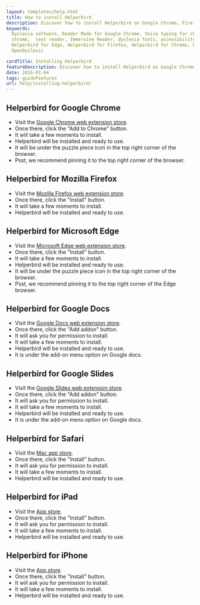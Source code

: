 ```yaml
---
layout: templates/help.html
title: How to install Helperbird
description: Discover how to install Helperbird on Google Chrome, Firefox, Safari, and Edge.
keywords:
  Dyslexia software, Reader Mode for Google Chrome, Voice typing for chrome, Text to speech for
  chrome,  text reader, Immersive Reader, dyslexia fonts, accessibility software, dyslexia software,
  Helperbird for Edge, Helperbird for Firefox, Helperbird for Chrome, Opendyslexic for Chrome,
  OpenDyslexic

cardTitle: Installing Helperbird
featureDescription: Discover how to install Helperbird on Google Chrome, Firefox, Safari, and Edge.
date: 2016-01-04
tags: guideFeatures
url: help/installing-helperbird/
---
```


## Helperbird for Google Chrome

- Visit the
  [Google Chrome web extension store](https://chrome.google.com/webstore/detail/helperbird-accessibility/ahmapmilbkfamljbpgphfndeemhnajme).
- Once there, click the "Add to Chrome" button.
- It will take a few moments to install.
- Helperbird will be installed and ready to use.
- It will be under the puzzle piece icon in the top right corner of the browser.
- Psst, we recommend pinning it to the top right corner of the browser.

## Helperbird for Mozilla Firefox

- Visit the
  [Mozilla Firefox web extension store](https://addons.mozilla.org/en-US/firefox/addon/helperbird/).
- Once there, click the "Install" button.
- It will take a few moments to install.
- Helperbird will be installed and ready to use.

## Helperbird for Microsoft Edge

- Visit the [Microsoft Edge web extension store](https://aka.ms/helperbird-edge).
- Once there, click the "Install" button.
- It will take a few moments to install.
- Helperbird will be installed and ready to use.
- It will be under the puzzle piece icon in the top right corner of the browser.
- Psst, we recommend pinning it to the top right corner of the Edge browser.

## Helperbird for Google Docs

- Visit the
  [Google Docs web extension store](https://chrome.google.com/webstore/detail/helperbird-accessibility/ahmapmilbkfamljbpgphfndeemhnajme).
- Once there, click the "Add addon" button.
- It will ask you for permission to install.
- It will take a few moments to install.
- Helperbird will be installed and ready to use.
- It is under the add-on menu option on Google docs.

## Helperbird for Google Slides

- Visit the
  [Google Slides web extension store](https://chrome.google.com/webstore/detail/helperbird-accessibility/ahmapmilbkfamljbpgphfndeemhnajme).
- Once there, click the "Add addon" button.
- It will ask you for permission to install.
- It will take a few moments to install.
- Helperbird will be installed and ready to use.
- It is under the add-on menu option on Google docs.

## Helperbird for Safari

- Visit the [Mac app store](https://apps.apple.com/us/app/helperbird-for-safari/id1589138053).
- Once there, click the "Install" button.
- It will ask you for permission to install.
- It will take a few moments to install.
- Helperbird will be installed and ready to use.

## Helperbird for iPad

- Visit the [App store](https://apps.apple.com/us/app/helperbird-for-safari/id1589138053).
- Once there, click the "Install" button.
- It will ask you for permission to install.
- It will take a few moments to install.
- Helperbird will be installed and ready to use.

## Helperbird for iPhone

- Visit the [App store](https://apps.apple.com/us/app/helperbird-for-safari/id1589138053).
- Once there, click the "Install" button.
- It will ask you for permission to install.
- It will take a few moments to install.
- Helperbird will be installed and ready to use.
